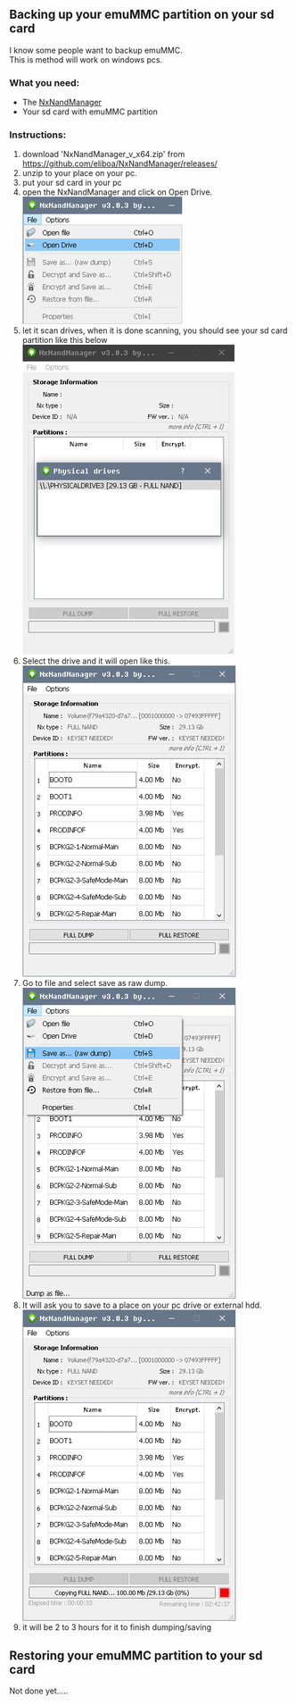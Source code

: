 ## Backing up your emuMMC partition on your sd card

I know some people want to backup emuMMC.    
This is method will work on windows pcs.       

### What you need:
- The <a href="https://github.com/eliboa/NxNandManager/releases/" target="_blank">NxNandManager</a>
- Your sd card with emuMMC partition

### Instructions:

1. download 'NxNandManager_v<version>_x64.zip' from <a href="https://github.com/eliboa/NxNandManager/releases/" target="_blank">https://github.com/eliboa/NxNandManager/releases/</a>
2. unzip to your place on your pc.  
3. put your sd card in your pc  
4. open the NxNandManager and click on Open Drive.  
![NxNandManager open drive](../extras/img/nxnand1.png)   
5. let it scan drives, when it is done scanning, you should see your sd card partition like this below   
![found drive](../extras/img/nxnand2.png)   
6.  Select the drive and it will open like this.   
![drive](../extras/img/nxnand3.png)   
7.  Go to file and select save as raw dump.  
![save as raw dump](../extras/img/nxnand4.png)   
8.  It will ask you to save to a place on your pc drive or external hdd.         
![saving...](../extras/img/nxnand5.png)  
9. it will be 2 to 3 hours for it to finish dumping/saving  




## Restoring your emuMMC partition to your sd card


Not done yet.....


